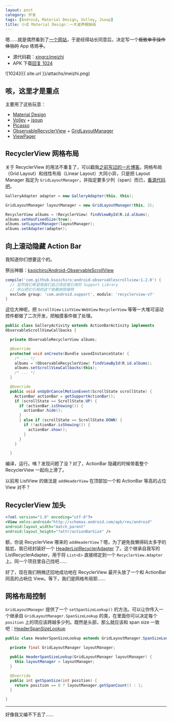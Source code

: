 ```yaml
---
layout: post
category: 开发
tags: [Android, Material Design, Volley, Jsoup]
title: 小试 Material Design：一大波养眼妹纸
---
```


嗯……就是偶然看到了[一个网站](http://meizhi.im)，于是经得站长同意后，决定写一个<del>极致单手操作体验的</del> App 练练<del>手</del>。

- 源代码戳：[xingrz/meizhi](https://github.com/xingrz/meizhi)
- APK 下载[回复 1024](http://fir.im/mzim)

![1024]({{ site.url }}/attachs/meizhi.png)

## 咳，这里才是重点

主要用了这些玩意：


- [Material Design](https://www.google.com/design/spec)
- [Volley](http://developer.android.com/training/volley/index.html) + [jsoup](http://jsoup.org/)
- [Picasso](https://square.github.io/picasso/)
- [ObservableRecyclerView](https://github.com/ksoichiro/Android-ObservableScrollView) + [GridLayoutManager](https://developer.android.com/reference/android/support/v7/widget/GridLayoutManager.html)
- [ViewPager](https://developer.android.com/reference/android/support/v4/view/ViewPager.html)

## RecyclerView 网格布局

关于 RecyclerView 的用法不重复了，可以戳我[之前写过的一片博客](http://xingrz.me/2014/2014-10-27/recyclerview.html)。网格布局（Grid Layout）和线性布局（Linear Layout）大同小异，只是把 Layout Manager 指定为 `GridLayoutManager`，并指定要多少列（span）而已，[看源代码吧](https://github.com/xingrz/meizhi/blob/master/Meizhi/src/main/java/im/meizhi/GalleryActivity.java)。

```java
GalleryAdapter adapter = new GalleryAdapter(this, this);

GridLayoutManager layoutManager = new GridLayoutManager(this, 3);

RecyclerView albums = (RecyclerView) findViewById(R.id.albums);
albums.setHasFixedSize(true);
albums.setLayoutManager(layoutManager);
albums.setAdapter(adapter);
```

## 向上滚动隐藏 Action Bar

我知道你们想要这个的。

祭出神器：[ksoichiro/Android-ObservableScrollView](https://github.com/ksoichiro/Android-ObservableScrollView)

```groovy
compile('com.github.ksoichiro:android-observablescrollview:1.2.0') {
  // 显然我们希望用我们自己项目里引用的 Support Library
  // 所以把它引用的这个依赖排除掉吧
  exclude group: 'com.android.support', module: 'recyclerview-v7'
}
```

这位大神呢，把 `ScrollView` `ListView` `WebView` `RecyclerView` 等等一大堆可滚动控件都做了二次开发，把触摸事件做了处理。

```java
public class GalleryActivity extends ActionBarActivity implements
ObservableScrollViewCallbacks {

  private ObservableRecyclerView albums;

  @Override
  protected void onCreate(Bundle savedInstanceState) {
    /* ... */
    albums = (ObservableRecyclerView) findViewById(R.id.albums);
    albums.setScrollViewCallbacks(this);
    /* ... */
  }

  @Override
  public void onUpOrCancelMotionEvent(ScrollState scrollState) {
    ActionBar actionBar = getSupportActionBar();
    if (scrollState == ScrollState.UP) {
      if (actionBar.isShowing()) {
        actionBar.hide();
      }
      } else if (scrollState == ScrollState.DOWN) {
        if (!actionBar.isShowing()) {
          actionBar.show();
        }
      }
    }

  }
  ```

  编译，运行。咦？发现问题了没？对了，ActionBar 隐藏的时候带着整个 RecyclerView 一起向上滑了。

  以前用 ListView 的做法是 `addHeaderView` 在顶部加一个和 ActionBar 等高的占位 View 对不？

  ## RecyclerView 加头

  ```xml
  <?xml version="1.0" encoding="utf-8"?>
  <View xmlns:android="http://schemas.android.com/apk/res/android"
  android:layout_width="match_parent"
  android:layout_height="?attr/actionBarSize" />
  ```

  额，你说 RecyclerView 哪来的 `addHeaderView`？嗯，为了避免我懒得码太多字的尴尬，我已经封装好一个 [HeaderListRecyclerAdapter](https://github.com/xingrz/meizhi/blob/master/Meizhi/src/main/java/im/meizhi/widget/HeaderListRecyclerAdapter.java) 了。这个继承自我写的 ListRecyclerAdapter，用于将 `List<E>` 直接绑定到一个 `RecyclerView.Adapter` 上。同一个项目里自己找吧……

  好了，现在我们稍微迂回地成功地在 RecyclerView 最开头放了一个和 ActionBar 同高的占~~坑~~位 View。等下，我们是网格布局耶……

  ## 网格布局控制

  `GridLayoutManager` 提供了一个 `setSpanSizeLookup()` 的方法。可以让你传入一个继承自 `GridLayoutManager.SpanSizeLookup` 的类，在里面你可以决定每个 `position` 上的项应该跨越多少列。既然是头部，那么就应该和 span size 一致吧：[HeaderSpanSizeLookup](https://github.com/xingrz/meizhi/blob/master/Meizhi/src/main/java/im/meizhi/widget/HeaderSpanSizeLookup.java)

  ```java
  public class HeaderSpanSizeLookup extends GridLayoutManager.SpanSizeLookup {

    private final GridLayoutManager layoutManager;

    public HeaderSpanSizeLookup(GridLayoutManager layoutManager) {
      this.layoutManager = layoutManager;
    }

    @Override
    public int getSpanSize(int position) {
      return position == 0 ? layoutManager.getSpanCount() : 1;
    }

  }
  ```

  ---

  好像我又编不下去了……
